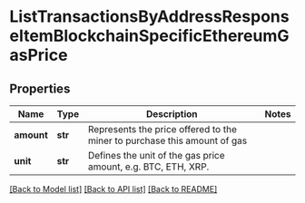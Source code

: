 # ListTransactionsByAddressResponseItemBlockchainSpecificEthereumGasPrice


## Properties
Name | Type | Description | Notes
------------ | ------------- | ------------- | -------------
**amount** | **str** | Represents the price offered to the miner to purchase this amount of gas | 
**unit** | **str** | Defines the unit of the gas price amount, e.g. BTC, ETH, XRP. | 

[[Back to Model list]](../README.md#documentation-for-models) [[Back to API list]](../README.md#documentation-for-api-endpoints) [[Back to README]](../README.md)


